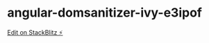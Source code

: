# angular-domsanitizer-ivy-e3ipof

[Edit on StackBlitz ⚡️](https://stackblitz.com/edit/angular-domsanitizer-ivy-e3ipof)